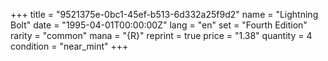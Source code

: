 +++
title = "9521375e-0bc1-45ef-b513-6d332a25f9d2"
name = "Lightning Bolt"
date = "1995-04-01T00:00:00Z"
lang = "en"
set = "Fourth Edition"
rarity = "common"
mana = "{R}"
reprint = true
price = "1.38"
quantity = 4
condition = "near_mint"
+++
